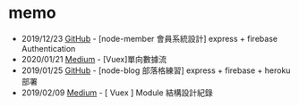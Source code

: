 # memo

- 2019/12/23 [GitHub](https://github.com/XXuain/node-member "會員系統設計") - [node-member 會員系統設計] express + firebase Authentication
- 2020/01/21 [Medium](https://medium.com/@hlady1115/vuex-%E7%B4%80%E9%8C%84%E4%B8%80%E4%BA%9B%E8%A7%80%E5%BF%B5%E4%BB%A5%E5%8F%8A%E5%95%8F%E9%A1%8C-63530af6170d) - [Vuex]單向數據流
- 2019/01/25 [GitHub](https://github.com/XXuain/node-blog "部落格系統") - [node-blog 部落格練習] express + firebase + heroku 部署
- 2019/02/09 [Medium](https://medium.com/@hlady1115/vuex-module-%E7%B5%90%E6%A7%8B%E8%A8%AD%E8%A8%88%E7%B4%80%E9%8C%84-19c80ef0bd55) - [ Vuex ] Module 結構設計紀錄
